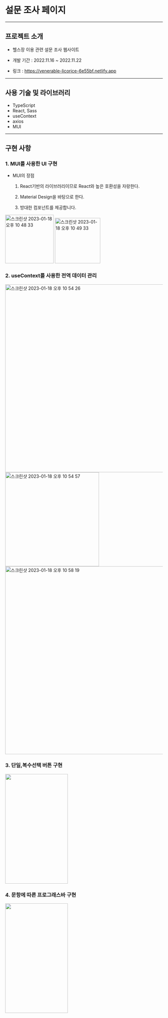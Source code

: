 # 설문 조사 페이지

---

## 프로젝트 소개

- 헬스장 이용 관련 설문 조사 웹사이트

- 개발 기간 : 2022.11.16 ~ 2022.11.22

- 링크 : https://venerable-licorice-6e55bf.netlify.app

---

## 사용 기술 및 라이브러리

- TypeScript
- React, Sass
- useContext
- axios
- MUI

---

## 구현 사항

### 1. MUI를 사용한 UI 구현

- MUI의 장점</br>

  1. React기반의 라이브러리이므로 React와 높은 호환성을 자랑한다.

  2. Material Design을 바탕으로 한다.

  3. 방대한 컴포넌트를 제공합니다.

<img width="155" alt="스크린샷 2023-01-18 오후 10 48 33" src="https://user-images.githubusercontent.com/94230809/213188490-d15c79fc-a648-44ff-b61a-619dd30fade1.png">
<img width="145" alt="스크린샷 2023-01-18 오후 10 49 33" src="https://user-images.githubusercontent.com/94230809/213188571-699a823e-1561-400d-9e7d-e0ce2e61a2fd.png">

### 2. useContext를 사용한 전역 데이터 관리

<img width="600" alt="스크린샷 2023-01-18 오후 10 54 26" src="https://user-images.githubusercontent.com/94230809/213190073-94907641-38fb-4649-9498-87c6f46d0238.png">
<img width="300" alt="스크린샷 2023-01-18 오후 10 54 57" src="https://user-images.githubusercontent.com/94230809/213190017-adfc4f44-0a7f-40e1-93e8-b499b055db2f.png"><img width="600" alt="스크린샷 2023-01-18 오후 10 58 19" src="https://user-images.githubusercontent.com/94230809/213190291-66b65780-56b3-42ce-aff3-f748973b5730.png">

### 3. 단일,복수선택 버튼 구현

<img src="https://user-images.githubusercontent.com/94230809/213192679-1376d184-d00d-47c6-a799-675bcb14597a.gif" width="200" height="350">

### 4. 문항에 따른 프로그래스바 구현

<img src="https://user-images.githubusercontent.com/94230809/213193824-c63fdc6f-0d18-48a8-a109-f803d93191b2.gif" width="200" height="350">
